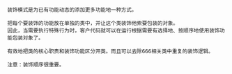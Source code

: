 
    装饰模式是为已有功能动态的添加更多功能地一种方式。
    
    把每个要装饰的功能放在单独的类中，并让这个类装饰他索要包装的对象。
    因此，当需要执行特殊行为时，客户代码就可以在运行根据需要有选择地、按顺序地使用装饰功能包装对象了。
    
    有效地把类的核心职责和装饰功能区分开类。而且可以去除666相关类中重复的装饰逻辑。
    
    注意：装饰顺序很重要。